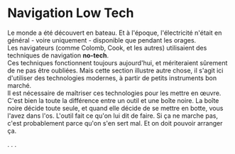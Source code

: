 # Navigation Low Tech
Le monde a &eacute;t&eacute; d&eacute;couvert en bateau. Et &agrave; l'&eacute;poque, l'&eacute;lectricit&eacute; n'&eacute;tait en g&eacute;n&eacute;ral - voire uniquement - disponible que pendant les orages.  
Les navigateurs (comme Colomb, Cook, et les autres) utilisaient des techniques de navigation **no-tech**.  
Ces techniques fonctionnent toujours aujourd'hui, et m&eacute;riteraient s&ucirc;rement de ne pas &ecirc;tre oubli&eacute;es. Mais cette section illustre autre chose, il s'agit ici d'utiliser des technologies modernes, &agrave; partir de petits instruments bon march&eacute;.  
Il est n&eacute;cessaire de ma&icirc;triser ces technologies pour les mettre en &oelig;uvre.  
C'est bien la toute la diff&eacute;rence entre un outil et une bo&icirc;te noire. La bo&icirc;te noire d&eacute;cide toute seule, et quand elle d&eacute;cide de se mettre en botte, vous l'avez dans l'os. L'outil fait ce qu'on lui dit de faire. Si &ccedil;a ne marche pas, c'est probablement parce qu'on s'en sert mal. Et on doit pouvoir arranger &ccedil;a.

. . .
